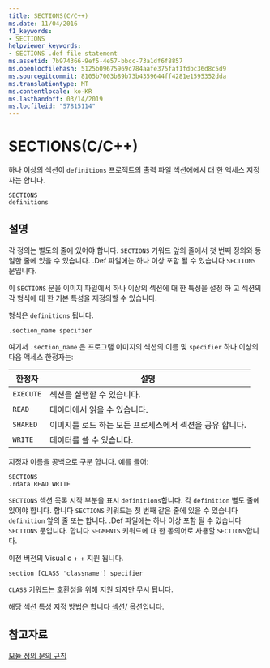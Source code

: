 ```yaml
---
title: SECTIONS(C/C++)
ms.date: 11/04/2016
f1_keywords:
- SECTIONS
helpviewer_keywords:
- SECTIONS .def file statement
ms.assetid: 7b974366-9ef5-4e57-bbcc-73a1df6f8857
ms.openlocfilehash: 5125b09675969c784aafe375faf1fdbc36d8c5d9
ms.sourcegitcommit: 8105b7003b89b73b4359644ff4281e1595352dda
ms.translationtype: MT
ms.contentlocale: ko-KR
ms.lasthandoff: 03/14/2019
ms.locfileid: "57815114"
---
```

# <a name="sections-cc"></a>SECTIONS(C/C++)

하나 이상의 섹션이 `definitions` 프로젝트의 출력 파일 섹션에에서 대 한 액세스 지정자는 합니다.

```
SECTIONS
definitions
```

## <a name="remarks"></a>설명

각 정의는 별도의 줄에 있어야 합니다. `SECTIONS` 키워드 앞의 줄에서 첫 번째 정의와 동일한 줄에 있을 수 있습니다. .Def 파일에는 하나 이상 포함 될 수 있습니다 `SECTIONS` 문입니다.

이 `SECTIONS` 문을 이미지 파일에서 하나 이상의 섹션에 대 한 특성을 설정 하 고 섹션의 각 형식에 대 한 기본 특성을 재정의할 수 있습니다.

형식은 `definitions` 됩니다.

`.section_name specifier`

여기서 `.section_name` 은 프로그램 이미지의 섹션의 이름 및 `specifier` 하나 이상의 다음 액세스 한정자는:

|한정자|설명|
|--------------|-----------------|
|`EXECUTE`|섹션을 실행할 수 있습니다.|
|`READ`|데이터에서 읽을 수 있습니다.|
|`SHARED`|이미지를 로드 하는 모든 프로세스에서 섹션을 공유 합니다.|
|`WRITE`|데이터를 쓸 수 있습니다.|

지정자 이름을 공백으로 구분 합니다. 예를 들어:

```
SECTIONS
.rdata READ WRITE
```

`SECTIONS` 섹션 목록 시작 부분을 표시 `definitions`합니다. 각 `definition` 별도 줄에 있어야 합니다. 합니다 `SECTIONS` 키워드는 첫 번째 같은 줄에 있을 수 있습니다 `definition` 앞의 줄 또는 합니다. .Def 파일에는 하나 이상 포함 될 수 있습니다 `SECTIONS` 문입니다. 합니다 `SEGMENTS` 키워드에 대 한 동의어로 사용할 `SECTIONS`합니다.

이전 버전의 Visual c + + 지원 됩니다.

```
section [CLASS 'classname'] specifier
```

`CLASS` 키워드는 호환성을 위해 지원 되지만 무시 됩니다.

해당 섹션 특성 지정 방법은 합니다 [섹션/](section-specify-section-attributes.md) 옵션입니다.

## <a name="see-also"></a>참고자료

[모듈 정의 문의 규칙](rules-for-module-definition-statements.md)
